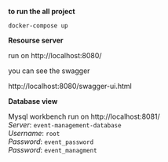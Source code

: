 **to run the all project**

`docker-compose up`

**Resourse server**

run on http://localhost:8080/ <br>

you can see the swagger <br>

http://localhost:8080/swagger-ui.html <br>

**Database view**

Mysql workbench  run on http://localhost:8081/ <br>
_Server_: `event-management-database` <br>
_Username_: `root` <br>
_Password_: `event_password` <br>
_Password_: `event_managment`